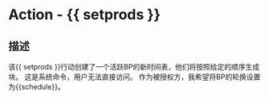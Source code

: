 # Action - {{ setprods }}

## 描述
该{{ setprods }}行动创建了一个活跃BP的新时间表，他们将按照给定的顺序生成块。
这是系统命令，用户无法直接访问。
作为被授权方，我希望将BP的轮换设置为{{schedule}}。
